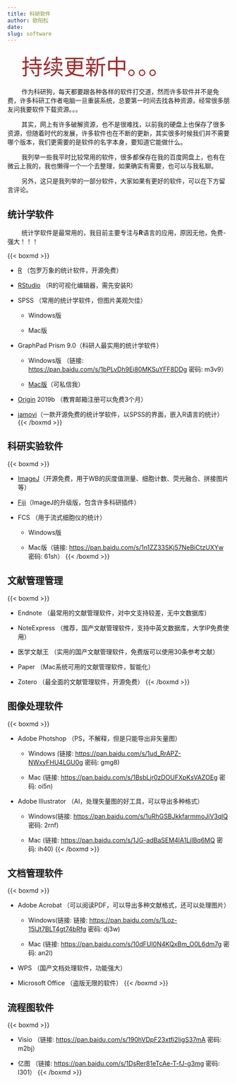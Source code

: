 ```yaml
---
title: 科研软件
author: 欧阳松
date: 
slug: software
---
```


   <font color=brown size=12>持续更新中。。。</font>

   作为科研狗，每天都要跟各种各样的软件打交道，然而许多软件并不是免费，许多科研工作者电脑一旦重装系统，总要第一时间去找各种资源，经常很多朋友问我要软件下载资源。。。

   其实，网上有许多破解资源，也不是很难找，以前我的硬盘上也保存了很多资源，但随着时代的发展，许多软件也在不断的更新，其实很多时候我们并不需要哪个版本，我们更需要的是软件的名字本身，要知道它能做什么。

   我列举一些我平时比较常用的软件，很多都保存在我的百度网盘上，也有在微云上我的，我也懒得一个一个去整理，如果确实有需要，也可以与我私聊。

   另外，这只是我列举的一部分软件，大家如果有更好的软件，可以在下方留言评论。

## **统计学软件**

   统计学软件是最常用的，我目前主要专注与**R**语言的应用，原因无他，免费-强大！！！

{{< boxmd >}}
-   [R](https://cran.r-project.org/) （包罗万象的统计软件，开源免费）

-   [RStudio](https://rstudio.com/products/rstudio/download/) （R的可视化编辑器，需先安装R）

-   SPSS （常用的统计学软件，但图片美观欠佳）

    -   Windows版

    -   Mac版

-   GraphPad Prism 9.0（科研人最实用的统计学软件）

    -   Windows版 （链接: <https://pan.baidu.com/s/1bPLvDh9Ei80MKSuYFF8DDg> 密码: m3v9）

    -   [Mac版](https://mac.orsoon.com/Mac/167958.html)（可私信我）

-   [Origin](https://www.origin.com/usa/en-us/store/download) 2019b （教育邮箱注册可以免费3个月）

-   [jamovi](https://www.jamovi.org/)（一款开源免费的统计学软件，以SPSS的界面，嵌入R语言的统计）
{{< /boxmd >}}

## **科研实验软件**

{{< boxmd >}}
-   [ImageJ](https://imagej.nih.gov/ij/download.html)（开源免费，用于WB的灰度值测量、细胞计数、荧光融合、拼接图片等）

-   [Fiji](https://imagej.net/downloads)（ImageJ的升级版，包含许多科研插件）

-   FCS （用于流式细胞仪的统计）

    -   Windows版

    -   Mac版（链接: <https://pan.baidu.com/s/1n1ZZ33SKj57NeBiCtzUXYw> 密码: 61sh）
{{< /boxmd >}}

## **文献管理管理**

{{< boxmd >}}
-   Endnote （最常用的文献管理软件，对中文支持较差，无中文数据库）

-   NoteExpress （推荐，国产文献管理软件，支持中英文数据库，大学IP免费使用）

-   医学文献王 （实用的国产文献管理软件，免费版可以使用30条参考文献）

-   Paper （Mac系统可用的文献管理软件，智能化）

-   Zotero （最全面的文献管理软件，开源免费）
{{< /boxmd >}}

## **图像处理软件**

{{< boxmd >}}
-   Adobe Photshop （PS，不解释，但是只能导出非矢量图）

    -   Windows (链接: <https://pan.baidu.com/s/1ud_RrAPZ-NWxyFHU4LGU0g> 密码: gmg8)

    -   Mac (链接: <https://pan.baidu.com/s/1BsbLjr0zDOUFXpKsVAZOEg> 密码: oi5n)

-   Adobe Illustrator （AI，处理矢量图的好工具，可以导出多种格式）

    -   Windows(链接: <https://pan.baidu.com/s/1uRhGSBJkkfarmmoJiV3qlQ> 密码: 2rnf)

    -   Mac (链接: <https://pan.baidu.com/s/1JG-adBaSEM4lA1LjIBq6MQ> 密码: ih40)
{{< /boxmd >}}

## **文档管理软件**

{{< boxmd >}}
-   Adobe Acrobat （可以阅读PDF，可以导出多种文献格式，还可以处理图片）

    -   Windows(链接: 链接: <https://pan.baidu.com/s/1Loz-15lJt7BLT4gt74bRfg> 密码: dj3w)

    -   Mac (链接: <https://pan.baidu.com/s/10dFUI0N4KQxBm_O0L6dm7g> 密码: an2l)

-   WPS （国产文档处理软件，功能强大）

-   Microsoft Office （盗版无限的软件）
{{< /boxmd >}}

## **流程图软件**

{{< boxmd >}}
-   Visio （链接: <https://pan.baidu.com/s/190hVDpF23xtfi2IigS37mA> 密码: m2bj）

-   亿图 （链接: <https://pan.baidu.com/s/1DsRer81eTcAe-T-fJ-g3mg> 密码: l301）
{{< /boxmd >}}
